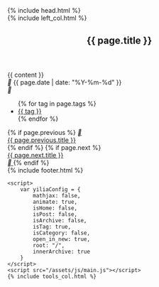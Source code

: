 <!DOCTYPE html>
<html lang="en">
<head>
	{% include head.html %}
</head>
<body>
	<div id="container">
		{% include left_col.html %}
		<div class="right-col">
			<div class="right-wrap">
				<article class="article article-type-post">
					<div class="article-inner">
						<header class="article-header">
							<h1 class="article-title" style="padding-top: 1px;">{{ page.title }}</h1>
						</header>
						<div class="article-entry">
							{{ content }}
						</div>
						<div class="article-info article-info-index">
							<a class="archive-article-date">
								<i class="iconfont">&#xe62d;</i>
								<span>{{ page.date | date: "%Y-%m-%d" }}</span>
							</a>
							<div class="article-tag tagcloud">
								<i class="iconfont">&#xe62c;</i>
								<ul class="article-tag-list">
									{% for tag in page.tags %}
									<li class="article-tag-list-item">
										<a href="#{{ tag | slugify }}" class="color3"> {{ tag }} </a>
									</li>
									{% endfor %}
								</ul>
							</div>
						</div>
					</div>
				</article>
				<nav id="article-nav">
					{% if page.previous %}
					<a href="{{ site.url}}{{ page.previous.url }}" id="article-nav-newer" class="article-nav-link-wrap">
						<i class="iconfont">&#xe61d;</i>
						<div class="article-nav-title">{{ page.previous.title }}</div>
					</a>
					{% endif %}
					{% if page.next %}
					<a href="{{ site.url}}{{ page.next.url }}" id="article-nav-older" class="article-nav-link-wrap">
						<div class="article-nav-title">{{ page.next.title }}</div>
						<i class="iconfont">&#xe633;</i>
					</a>
					{% endif %}
				</nav>
				<div class="duoshuo">
					<!-- 多说评论框 start -->
					<div class="ds-thread" data-thread-key="{{ page.id }}" data-title="{{ page.title }}" data-url="{{ site.url }}{{ page.url }}"></div>
					<!-- 多说评论框 end -->
					<!-- 多说公共JS代码 start (一个网页只需插入一次) -->
					<script type="text/javascript">
					var duoshuoQuery = {short_name:"yangzhen"};
						(function() {
							var ds = document.createElement('script');
							ds.type = 'text/javascript';ds.async = true;
							ds.src = (document.location.protocol == 'https:' ? 'https:' : 'http:') + '//static.duoshuo.com/embed.js';
							ds.charset = 'UTF-8';
							(document.getElementsByTagName('head')[0]
							 || document.getElementsByTagName('body')[0]).appendChild(ds);
						})();
						</script>
					<!-- 多说公共JS代码 end -->
				</div>
			</div>
			{% include footer.html %}
		</div>
	</div>

	<script>
		var yiliaConfig = {
			mathjax: false,
			animate: true,
			isHome: false,
			isPost: false,
			isArchive: false,
			isTag: true,
			isCategory: false,
			open_in_new: true,
			root: "/",
			innerArchive: true
		}
	</script>
	<script src="/assets/js/main.js"></script>
	{% include tools_col.html %}
</body>
</html>